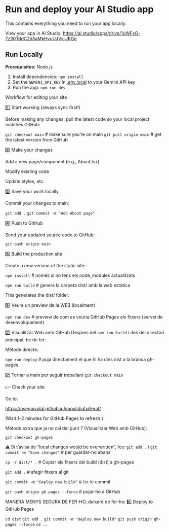 

# Run and deploy your AI Studio app

This contains everything you need to run your app locally.

View your app in AI Studio: https://ai.studio/apps/drive/1uWFsG-7z30TddCZd5aMkHvuUJVk-JRGe

## Run Locally

**Prerequisites:**  Node.js


1. Install dependencies:
   `npm install`
2. Set the `GEMINI_API_KEY` in [.env.local](.env.local) to your Gemini API key
3. Run the app:
   `npm run dev`




Workflow for editing your site

1️⃣ Start working (always sync first!)

Before making any changes, pull the latest code so your local project matches GitHub:

`git checkout main`          # make sure you’re on main
`git pull origin main`       # get the latest version from GitHub

2️⃣ Make your changes

Add a new page/component (e.g., About.tsx)

Modify existing code

Update styles, etc.

3️⃣ Save your work locally

Commit your changes to main:

`git add .`
`git commit -m "Add About page"`

4️⃣ Push to GitHub

Send your updated source code to GitHub:

`git push origin main`

5️⃣ Build the production site

Create a new version of the static site:

`npm install`      # només si no tens els node_modules actualitzats

`npm run build`   # genera la carpeta dist/ amb la web estàtica

This generates the dist/ folder.

6️⃣ Veure un preview de la WEB (localment)

`npm run dev` # preview de com es veuria GitHub Pages els fitxers (servei de desenvolupament)


7️⃣ Visualitzar Web amb GitHub
Despres del `npm run build` i des del directori principal, he de fer:

Mètode directe:

`npm run deploy`  # puja directament el que hi ha dins dist a la branca gh-pages


7️⃣ Tornar a main per seguir treballant
`git checkout main`



👉 Check your site

Go to:

https://nseguividal.github.io/impulsbatxillerat/


(Wait 1–2 minutes for GitHub Pages to refresh.)


Mètode extra que ja no cal del punt 7 (Visualitzar Web amb GitHub):

 `git checkout gh-pages`

⚠️ Si t’avisa de “local changes would be overwritten”, fes: `git add .` i `git commit -m "Save changes"`  # per guardar-ho abans
 
 `cp -r dist/* .`  # Copiar els fitxers del build (dist) a gh-pages

 `git add .`  # afegir fitxers al git

 `git commit -m "Deploy new build"`  # fer le commit

 `git push origin gh-pages --force`  # pujar-ho a GitHub




MANERA MENYS SEGURA DE FER-HO, deixaré de fer-ho: 
6️⃣ Deploy to GitHub Pages

`cd dist`
`git add .`
`git commit -m "Deploy new build"`
`git push origin gh-pages --force`
`cd ..`
